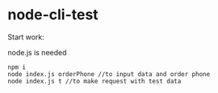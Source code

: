 # node-cli-test

Start work:

node.js is needed

```
npm i
node index.js orderPhone //to input data and order phone
node index.js t //to make request with test data
```
